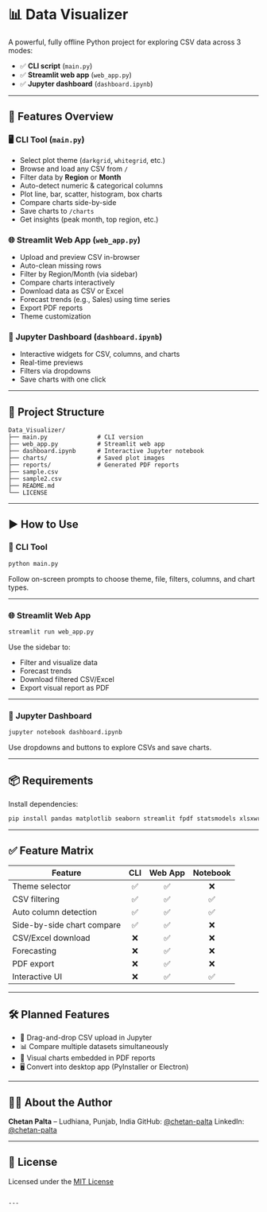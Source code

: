 # 📊 Data Visualizer

A powerful, fully offline Python project for exploring CSV data across 3 modes:
- ✅ **CLI script** (`main.py`)
- ✅ **Streamlit web app** (`web_app.py`)
- ✅ **Jupyter dashboard** (`dashboard.ipynb`)

---

## 🚀 Features Overview

### 🖥️ CLI Tool (`main.py`)
- Select plot theme (`darkgrid`, `whitegrid`, etc.)
- Browse and load any CSV from `/`
- Filter data by **Region** or **Month**
- Auto-detect numeric & categorical columns
- Plot line, bar, scatter, histogram, box charts
- Compare charts side-by-side
- Save charts to `/charts`
- Get insights (peak month, top region, etc.)

### 🌐 Streamlit Web App (`web_app.py`)
- Upload and preview CSV in-browser
- Auto-clean missing rows
- Filter by Region/Month (via sidebar)
- Compare charts interactively
- Download data as CSV or Excel
- Forecast trends (e.g., Sales) using time series
- Export PDF reports
- Theme customization

### 📓 Jupyter Dashboard (`dashboard.ipynb`)
- Interactive widgets for CSV, columns, and charts
- Real-time previews
- Filters via dropdowns
- Save charts with one click

---

## 📂 Project Structure

```text
Data_Visualizer/
├── main.py              # CLI version
├── web_app.py           # Streamlit web app
├── dashboard.ipynb      # Interactive Jupyter notebook
├── charts/              # Saved plot images
├── reports/             # Generated PDF reports
├── sample.csv
├── sample2.csv
├── README.md
└── LICENSE
````

---

## ▶️ How to Use

### 🔧 CLI Tool

```bash
python main.py
```

Follow on-screen prompts to choose theme, file, filters, columns, and chart types.

---

### 🌐 Streamlit Web App

```bash
streamlit run web_app.py
```

Use the sidebar to:

* Filter and visualize data
* Forecast trends
* Download filtered CSV/Excel
* Export visual report as PDF

---

### 📓 Jupyter Dashboard

```bash
jupyter notebook dashboard.ipynb
```

Use dropdowns and buttons to explore CSVs and save charts.

---

## 📦 Requirements

Install dependencies:

```bash
pip install pandas matplotlib seaborn streamlit fpdf statsmodels xlsxwriter openpyxl ipywidgets
```

---

## ✅ Feature Matrix

| Feature                    | CLI | Web App | Notebook |
| -------------------------- | :-: | :-----: | :------: |
| Theme selector             |  ✅  |    ✅    |     ❌    |
| CSV filtering              |  ✅  |    ✅    |     ✅    |
| Auto column detection      |  ✅  |    ✅    |     ✅    |
| Side-by-side chart compare |  ✅  |    ✅    |     ❌    |
| CSV/Excel download         |  ❌  |    ✅    |     ❌    |
| Forecasting                |  ❌  |    ✅    |     ❌    |
| PDF export                 |  ❌  |    ✅    |     ❌    |
| Interactive UI             |  ❌  |    ✅    |     ✅    |

---

## 🛠️ Planned Features

* 📂 Drag-and-drop CSV upload in Jupyter
* 📊 Compare multiple datasets simultaneously
* 📄 Visual charts embedded in PDF reports
* 🖥️ Convert into desktop app (PyInstaller or Electron)

---

## 👨‍💻 About the Author

**Chetan Palta** – Ludhiana, Punjab, India
GitHub: [@chetan-palta](https://github.com/chetan-palta)
LinkedIn: [@chetan-palta](https://linkedin.com/in/chetan-palta-b1281329b)

---

## 📄 License

Licensed under the [MIT License](./LICENSE)

```

---


